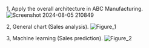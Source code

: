 1, Apply the overall architecture in ABC Manufacturing.
![Screenshot 2024-08-05 210849](https://github.com/user-attachments/assets/5972b04e-265f-45ab-98d9-52e138e18f8f)

2, General chart (Sales analysis).
![Figure_1](https://github.com/user-attachments/assets/39bfef0e-6933-4bb4-b8e7-6784786a977b)

3, Machine learning (Sales prediction).
![Figure_2](https://github.com/user-attachments/assets/6e702561-13ee-4280-bc2a-c69995ecb4ef)




